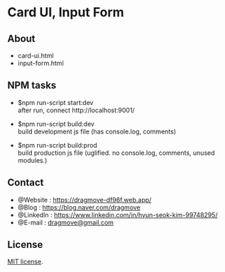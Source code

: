 # Card UI, Input Form


## About
* card-ui.html
* input-form.html


## NPM tasks
* $npm run-script start:dev  
after run, connect http://localhost:9001/

* $npm run-script build:dev  
build development js file (has console.log, comments)

* $npm run-script build:prod  
build production js file (uglified. no console.log, comments, unused modules.)


## Contact
* @Website : https://dragmove-df96f.web.app/
* @Blog : https://blog.naver.com/dragmove
* @LinkedIn : https://www.linkedin.com/in/hyun-seok-kim-99748295/
* @E-mail : dragmove@gmail.com


## License
[MIT license](http://danro.mit-license.org/).
